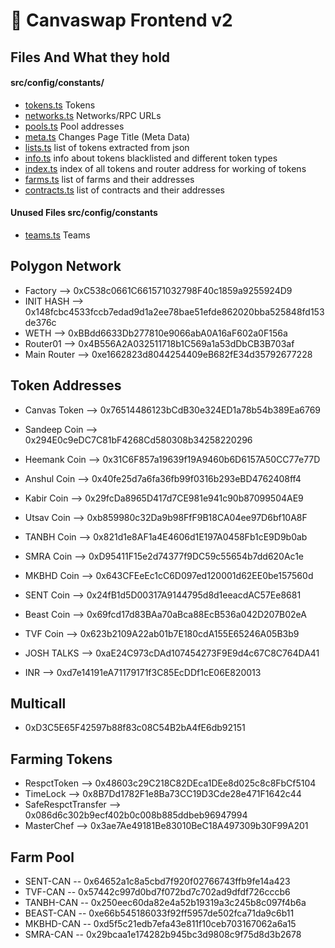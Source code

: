 # 🥞 Canvaswap Frontend v2

## Files And What they hold

#### src/config/constants/
- [tokens.ts](src/config/constants/tokens.ts)   Tokens
- [networks.ts](src/config/constants/networks.ts)   Networks/RPC URLs
- [pools.ts](src/config/constants/pools.ts)   Pool addresses
- [meta.ts](src/config/constants/meta.ts)   Changes Page Title (Meta Data)
- [lists.ts](src/config/constants/lists.ts)   list of tokens extracted from json
- [info.ts](src/config/constants/info.ts)   info about tokens blacklisted and different token types
- [index.ts](src/config/constants/index.ts)   index of all tokens and router address for working of tokens
- [farms.ts](src/config/constants/farms.ts)   list of farms and their addresses
- [contracts.ts](src/config/constants/contracts.ts)   list of contracts and their addresses

#### Unused Files src/config/constants 
- [teams.ts](src/config/constants/teams.ts)   Teams

## Polygon Network

- Factory 	--> 		0xC538c0661C661571032798F40c1859a9255924D9
- INIT HASH 	-->		0x148fcbc4533fccb7edad9d1a2ee78bae51efde862020bba525848fd153de376c
- WETH 		--> 		0xBBdd6633Db277810e9066abA0A16aF602a0F156a
- Router01 	--> 		0x4B556A2A032511718b1C569a1a53dDbCB3B703af
- Main Router 	--> 		0xe1662823d8044254409eB682fE34d35792677228

## Token Addresses

- Canvas Token 	--> 		0x76514486123bCdB30e324ED1a78b54b389Ea6769
- Sandeep Coin 	-->		0x294E0c9eDC7C81bF4268Cd580308b34258220296
- Heemank Coin 	-->		0x31C6F857a19639f19A9460b6D6157A50CC77e77D
- Anshul Coin 	-->		0x40fe25d7a6fa36fb99f0316b293eBD4762408ff4
- Kabir Coin 	-->		0x29fcDa8965D417d7CE981e941c90b87099504AE9
- Utsav Coin 	-->		0xb859980c32Da9b98FfF9B18CA04ee97D6bf10A8F

- TANBH Coin    -->   0x821d1e8AF1a4E4606d1E197A0458Fb1cE9D9b0ab
- SMRA Coin     -->   0xD95411F15e2d74377f9DC59c55654b7dd620Ac1e
- MKBHD Coin    -->   0x643CFEeEc1cC6D097ed120001d62EE0be157560d
- SENT Coin     -->   0x24fB1d5D00317A9144795d8d1eeacdAC57Ee8681
- Beast Coin    -->   0x69fcd17d83BAa70aBca88EcB536a042D207B02eA
- TVF Coin      -->   0x623b2109A22ab01b7E180cdA155E65246A05B3b9
- JOSH TALKS    -->   0xaE24C973cDAd107454273F9E9d4c67C8C764DA41
- INR           -->   0xd7e14191eA71179171f3C85EcDDf1cE06E820013

## Multicall

- 0xD3C5E65F42597b88f83c08C54B2bA4fE6db92151

## Farming Tokens

- RespctToken -->         0x48603c29C218C82DEca1DEe8d025c8c8FbCf5104
- TimeLock -->            0x8B7Dd1782F1e8Ba73CC19D3Cde28e471F1642c44
- SafeRespctTransfer -->  0x086d6c302b9ecf402b0c008b885ddbeb96947994
- MasterChef -->          0x3ae7Ae49181Be83010BeC18A497309b30F99A201


## Farm Pool
- SENT-CAN  --  0x64652a1c8a5cbd7f920f02766743ffb9fe14a423
- TVF-CAN   --  0x57442c997d0bd7f072bd7c702ad9dfdf726cccb6
- TANBH-CAN --  0x250eec60da82e4a52b19319a3c245b8c097f4b6a
- BEAST-CAN --  0xe66b545186033f92ff5957de502fca71da9c6b11
- MKBHD-CAN --  0xd5f5c21edb7efa43e811f10ceb703167062a6a15
- SMRA-CAN  --  0x29bcaa1e174282b945bc3d9808c9f75d8d3b2678
